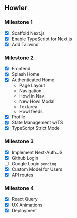 ## Howler

### Milestone 1

- [x] Scaffold Next.js
- [x] Enable TypeScript for Next.js
- [x] Add Tailwind

### Milestone 2

- [x] Frontend
- [x] Splash Home
- [x] Authenticated Home
  - Page Layout
  - Navigation
  - Howl in Nav
  - New Howl Modal
  - Textarea
  - Howl feeds
- [x] Profile
- [x] State Management w/TS
- [x] TypeScript Strict Mode

### Milestone 3

- [x] Implement Next-Auth.JS
- [x] Github Login
- [ ] Google Login `pending`
- [x] Custom Model for Users
- [x] API routes

### Milestone 4

- [x] React Query
- [x] UX Animations
- [x] Deployment

